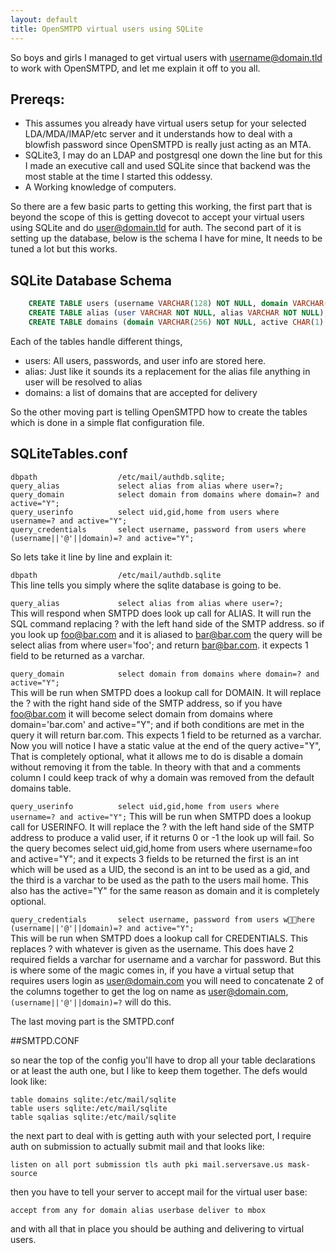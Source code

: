 ```yaml
---
layout: default
title: OpenSMTPD virtual users using SQLite
---
```

So boys and girls I managed to get virtual users with username@domain.tld to work with OpenSMTPD, and let me explain it off to you all.  

## Prereqs:
  
* This assumes you already have virtual users setup for your selected LDA/MDA/IMAP/etc server and it understands how to deal with a blowfish password since OpenSMTPD is really just acting as an MTA.  
* SQLite3, I may do an LDAP and postgresql one down the line but for this I made an executive call and used SQLite since that backend was the most stable at the time I started this oddessy.  
* A Working knowledge of computers.
  
So there are a few basic parts to getting this working, the first part that is beyond the scope of this is getting dovecot to accept your virtual users using SQLite and do user@domain.tld for auth. The second part of it is setting up the database, below is the schema I have for mine, It needs to be tuned a lot but this works.

## SQLite Database Schema
```SQL
    CREATE TABLE users (username VARCHAR(128) NOT NULL, domain VARCHAR(128) NOT NULL, home VARCHAR(256) NOT NULL,password VARCHAR(64) NOT NULL, uid INTEGER NOT NULL, gid INTEGER, active CHAR(1) DEFAULT 'Y' NOT NULL);  
    CREATE TABLE alias (user VARCHAR NOT NULL, alias VARCHAR NOT NULL);  
    CREATE TABLE domains (domain VARCHAR(256) NOT NULL, active CHAR(1) DEFAULT 'Y' NOT NULL);  
```
  
Each of the tables handle different things,  

* users: All users, passwords, and user info are stored here.  
* alias: Just like it sounds its a replacement for the alias file anything in user will be resolved to alias  
* domains: a list of domains that are accepted for delivery  
  
So the other moving part is telling OpenSMTPD how to create the tables which is done in a simple flat configuration file.

## SQLiteTables.conf  

    dbpath                  /etc/mail/authdb.sqlite;  
    query_alias             select alias from alias where user=?;  
    query_domain            select domain from domains where domain=? and active="Y";  
    query_userinfo          select uid,gid,home from users where username=? and active="Y";  
    query_credentials       select username, password from users where (username||'@'||domain)=? and active="Y";  

So lets take it line by line and explain it:  
  
`dbpath                  /etc/mail/authdb.sqlite`  
This line tells you simply where the sqlite database is going to be.  

`query_alias             select alias from alias where user=?;`  
This will respond when SMTPD does look up call for ALIAS. It will run the SQL command replacing ? with the left hand side of the SMTP address. so if you look up foo@bar.com and it is aliased to bar@bar.com the query will be select alias from where user='foo'; and return bar@bar.com. it expects 1 field to be returned as a varchar.
  
`query_domain            select domain from domains where domain=? and active="Y";`  
This will be run when SMTPD does a lookup call for DOMAIN. It will replace the ? with the right hand side of the SMTP address, so if you have foo@bar.com it will become select domain from domains where domain='bar.com' and active="Y"; and if both conditions are met in the query it will return bar.com. This expects 1 field to be returned as a varchar. Now you will notice I have a static value at the end of the query active="Y", That is completely optional, what it allows me to do is disable a domain without removing it from the table. In theory with that and a comments column I could keep track of why a domain was removed from the default domains table.

`query_userinfo          select uid,gid,home from users where username=? and active="Y";`
 This will be run when SMTPD does a lookup call for USERINFO. It will replace the ? with the left hand side of the SMTP address to produce a valid user, if it returns 0 or -1 the look up will fail. So the query becomes select uid,gid,home from users where username=foo and active="Y"; and it expects 3 fields to be returned the first is an int which will be used as a UID, the second is an int to be used as a gid, and the third is a varchar to be used as the path to the users mail home. This also has the active="Y" for the same reason as domain and it is completely optional.

`query_credentials       select username, password from users where (username||'@'||domain)=? and active="Y";`  
This will be run when SMTPD does a lookup call for CREDENTIALS. This replaces ? with whatever is given as the username. This does have 2 required fields a varchar for username and a varchar for password. But this is where some of the magic comes in, if you have a virtual setup that requires users login as user@domain.com you will need to concatenate 2 of the columns together to get the log on name as user@domain.com, `(username||'@'||domain)=?` will do this.
  
The last moving part is the SMTPD.conf  
  
##SMTPD.CONF
  
so near the top of the config you'll have to drop all your table declarations or at least the auth one, but I like to keep them together. The defs would look like:  

    table domains sqlite:/etc/mail/sqlite  
    table users sqlite:/etc/mail/sqlite  
    table sqalias sqlite:/etc/mail/sqlite  
   
the next part to deal with is getting auth with your selected port, I require auth on submission to actually submit mail and that looks like:
  
`listen on all port submission tls auth pki mail.serversave.us mask-source`
  
then you have to tell your server to accept mail for the virtual user base:
  
`accept from any for domain alias userbase deliver to mbox`
  
and with all that in place you should be authing and delivering to virtual users.
